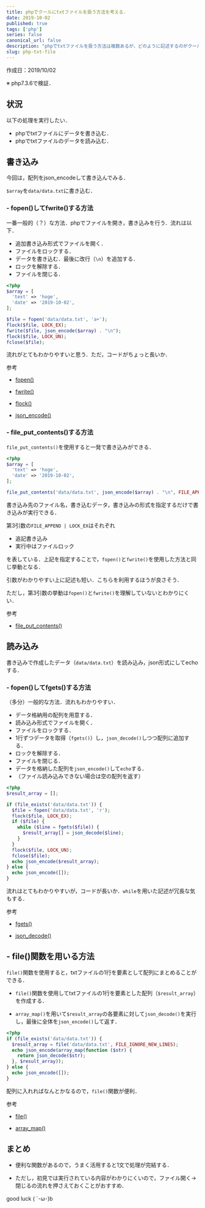 ```yaml
---
title: phpでクールにtxtファイルを扱う方法を考える．
date: 2019-10-02
published: true
tags: ['php']
series: false
canonical_url: false
description: "phpでtxtファイルを扱う方法は複数あるが，どのように記述するのがクールなのかを考えてみた．"
slug: php-txt-file
---
```


作成日：2019/10/02

※ php7.3.6で検証．

## 状況

以下の処理を実行したい．

- phpでtxtファイルにデータを書き込む．
- phpでtxtファイルのデータを読み込む．

## 書き込み

今回は，配列をjson_encodeして書き込んでみる．

`$array`を`data/data.txt`に書き込む．

### - fopen()してfwrite()する方法

一番一般的（？）な方法．phpでファイルを開き，書き込みを行う．流れは以下．

- 追加書き込み形式でファイルを開く．
- ファイルをロックする．
- データを書き込む．最後に改行（`\n`）を追加する．
- ロックを解除する．
- ファイルを閉じる．

```php
<?php
$array = [
  'text' => 'hoge',
  'date' => '2019-10-02',
];

$file = fopen('data/data.txt', 'a+');
flock($file, LOCK_EX);
fwrite($file, json_encode($array) . "\n");
flock($file, LOCK_UN);
fclose($file);
```

流れがとてもわかりやすいと思う．ただ，コードがちょっと長いか．

参考

- [fopen()](https://www.php.net/manual/ja/function.fopen.php)

- [fwrite()](https://www.php.net/manual/ja/function.fwrite.php)

- [flock()](https://www.php.net/manual/ja/function.flock.php)

- [json_encode()](https://www.php.net/manual/ja/function.json-encode.php)

### - file_put_contents()する方法

`file_put_contents()`を使用すると一発で書き込みができる．

```php
<?php
$array = [
  'text' => 'hoge',
  'date' => '2019-10-02',
];

file_put_contents('data/data.txt', json_encode($array) . "\n", FILE_APPEND | LOCK_EX);
```

書き込み先のファイル名，書き込むデータ，書き込みの形式を指定するだけで書き込みが実行できる．

第3引数の`FILE_APPEND | LOCK_EX`はそれぞれ
- 追記書き込み
- 実行中はファイルロック

を表している．上記を指定することで，`fopen()`と`fwrite()`を使用した方法と同じ挙動となる．

引数がわかりやすい上に記述も短い．こちらを利用するほうが良さそう．

ただし，第3引数の挙動は`fopen()`と`fwrite()`を理解していないとわかりにくい．

参考

- [file_put_contents()](https://www.php.net/manual/ja/function.file-put-contents.php)


## 読み込み

書き込みで作成したデータ（`data/data.txt`）を読み込み，json形式にしてechoする．

### - fopen()してfgets()する方法

（多分）一般的な方法．流れもわかりやすい．

- データ格納用の配列を用意する．
- 読み込み形式でファイルを開く．
- ファイルをロックする．
- 1行ずつデータを取得（`fgets()`）し，`json_decode()`しつつ配列に追加する．
- ロックを解除する．
- ファイルを閉じる．
- データを格納した配列を`json_encode()`して`echo`する．
- （ファイル読み込みできない場合は空の配列を返す）

```php
<?php
$result_array = [];

if (file_exists('data/data.txt')) {
  $file = fopen('data/data.txt', 'r');
  flock($file, LOCK_EX);
  if ($file) {
    while ($line = fgets($file)) {
      $result_array[] = json_decode($line);
    }
  }
  flock($file, LOCK_UN);
  fclose($file);
  echo json_encode($result_array);
} else {
  echo json_encode([]);
}
```

流れはとてもわかりやすいが，コードが長いか．`while`を用いた記述が冗長な気もする．

参考

- [fgets()](https://www.php.net/manual/ja/function.fgets.php)

- [json_decode()](https://www.php.net/manual/ja/function.json-decode.php)


## - file()関数を用いる方法

`file()`関数を使用すると，txtファイルの1行を要素として配列にまとめることができる．

- `file()`関数を使用してtxtファイルの1行を要素とした配列（`$result_array`）を作成する．

- `array_map()`を用いて`$result_array`の各要素に対して`json_decode()`を実行し，最後に全体を`json_encode()`して返す．

```php
<?php
if (file_exists('data/data.txt')) {
  $result_array = file('data/data.txt', FILE_IGNORE_NEW_LINES);
  echo json_encode(array_map(function ($str) {
    return json_decode($str);
  }, $result_array));
} else {
  echo json_encode([]);
}
```

配列に入れればなんとかなるので，`file()`関数が便利．

参考

- [file()](https://www.php.net/manual/ja/function.file.php)

- [array_map()](https://www.php.net/manual/ja/function.array-map.php)


## まとめ

- 便利な関数があるので，うまく活用すると1文で処理が完結する．

- ただし，初見では実行されている内容がわかりにくいので，ファイル開く→閉じるの流れを押さえておくことがおすすめ．

good luck ( `･ω･)b

